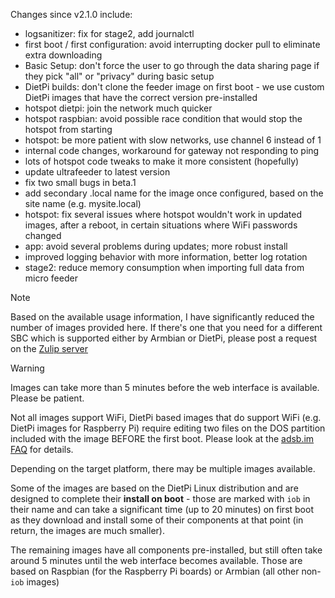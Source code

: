 Changes since v2.1.0 include:
- logsanitizer: fix for stage2, add journalctl
- first boot / first configuration: avoid interrupting docker pull to eliminate extra downloading
- Basic Setup: don't force the user to go through the data sharing page if they pick "all" or "privacy" during basic setup
- DietPi builds: don't clone the feeder image on first boot - we use custom DietPi images that have the correct version pre-installed
- hotspot dietpi: join the network much quicker
- hotspot raspbian: avoid possible race condition that would stop the hotspot from starting
- hotspot: be more patient with slow networks, use channel 6 instead of 1
- internal code changes, workaround for gateway not responding to ping
- lots of hotspot code tweaks to make it more consistent (hopefully)
- update ultrafeeder to latest version
- fix two small bugs in beta.1
- add secondary .local name for the image once configured, based on the site name (e.g. mysite.local)
- hotspot: fix several issues where hotspot wouldn't work in updated images, after a reboot, in certain situations where WiFi passwords changed
- app: avoid several problems during updates; more robust install
- improved logging behavior with more information, better log rotation
- stage2: reduce memory consumption when importing full data from micro feeder

> [!NOTE]
> Based on the available usage information, I have significantly reduced the number of images provided here. If there's one that you need for a different SBC which is supported either by Armbian or DietPi, please post a request on the [Zulip server](https://adsblol.zulipchat.com/#narrow/stream/391168-adsb-feeder-image)

> [!WARNING]
> Images can take more than 5 minutes before the web interface is available. Please be patient.
>
> Not all images support WiFi, DietPi based images that do support WiFi (e.g. DietPi images for Raspberry Pi) require editing two files on the DOS partition included with the image BEFORE the first boot. Please look at the [adsb.im FAQ](https://adsb.im/faq) for details.

Depending on the target platform, there may be multiple images available.

Some of the images are based on the DietPi Linux distribution and are designed to complete their **install on boot** - those are marked with `iob` in their name and can take a significant time (up to 20 minutes) on first boot as they download and install some of their components at that point (in return, the images are much smaller).

The remaining images have all components pre-installed, but still often take around 5 minutes until the web interface becomes available. Those are based on Raspbian (for the Raspberry Pi boards) or Armbian (all other non-`iob` images)



